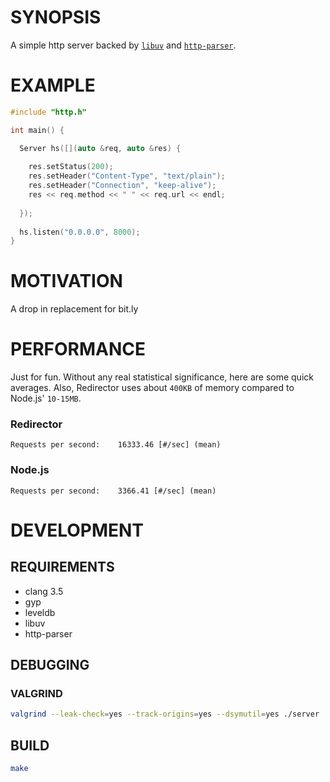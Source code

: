 # SYNOPSIS
A simple http server backed by [`libuv`](https://github.com/joyent/libuv) 
and [`http-parser`](https://github.com/joyent/http-parser).

# EXAMPLE

```cpp
#include "http.h"

int main() {

  Server hs([](auto &req, auto &res) {
    
    res.setStatus(200);
    res.setHeader("Content-Type", "text/plain");
    res.setHeader("Connection", "keep-alive");
    res << req.method << " " << req.url << endl;
 
  });
  
  hs.listen("0.0.0.0", 8000);
}
```

# MOTIVATION

A drop in replacement for bit.ly

# PERFORMANCE

Just for fun. Without any real statistical significance, here are 
some quick averages. Also, Redirector uses about `400KB` of memory
compared to Node.js' `10-15MB`.

### Redirector
```
Requests per second:    16333.46 [#/sec] (mean)
```

### Node.js
```
Requests per second:    3366.41 [#/sec] (mean)
```

# DEVELOPMENT

## REQUIREMENTS

- clang 3.5
- gyp
- leveldb
- libuv
- http-parser

## DEBUGGING

### VALGRIND

```bash
valgrind --leak-check=yes --track-origins=yes --dsymutil=yes ./server
```

## BUILD

```bash
make
```

